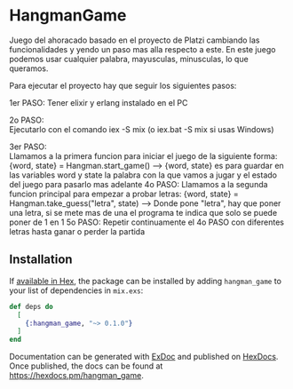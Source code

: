# HangmanGame

Juego del ahoracado basado en el proyecto de Platzi cambiando las funcionalidades y yendo un paso mas alla respecto a este.
En este juego podemos usar cualquier palabra, mayusculas, minusculas, lo que queramos.

Para ejecutar el proyecto hay que seguir los siguientes pasos:

  1er PASO:
    Tener elixir y erlang instalado en el PC 
    
  2o PASO:  
    Ejecutarlo con el comando iex -S mix (o iex.bat -S mix si usas Windows)


  3er PASO:  
    Llamamos a la primera funcion para iniciar el juego de la siguiente forma:
      {word, state} = Hangman.start_game() 
            --> {word, state} es para guardar en las variables word y state la palabra con la que vamos a jugar y el estado del juego para pasarlo mas adelante
  4o PASO: 
    Llamamos a la segunda funcion principal para empezar a probar letras:
      {word, state} = Hangman.take_guess("letra", state)
            --> Donde pone "letra", hay que poner una letra, si se mete mas de una el programa te indica que solo se puede poner de 1 en 1
  5o PASO:
    Repetir continuamente el 4o PASO con diferentes letras hasta ganar o perder la partida

## Installation

If [available in Hex](https://hex.pm/docs/publish), the package can be installed
by adding `hangman_game` to your list of dependencies in `mix.exs`:

```elixir
def deps do
  [
    {:hangman_game, "~> 0.1.0"}
  ]
end
```

Documentation can be generated with [ExDoc](https://github.com/elixir-lang/ex_doc)
and published on [HexDocs](https://hexdocs.pm). Once published, the docs can
be found at <https://hexdocs.pm/hangman_game>.

